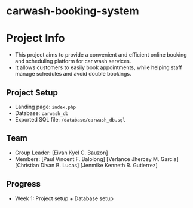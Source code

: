 # carwash-booking-system

# Project Info
- This project aims to provide a convenient and efficient online booking and scheduling platform for car wash services.
- It allows customers to easily book appointments, while helping staff manage schedules and avoid double bookings.

## Project Setup
- Landing page: `index.php`
- Database: `carwash_db`
- Exported SQL file: `/database/carwash_db.sql`

## Team
- Group Leader: [Eivan Kyel C. Bauzon]
- Members: [Paul Vincent F. Balolong]
           [Verlance Jhercey M. Garcia]
           [Christian Divan B. Lucas]
           [Jenmike Kenneth R. Gutierrez]

## Progress
- Week 1: Project setup + Database setup 